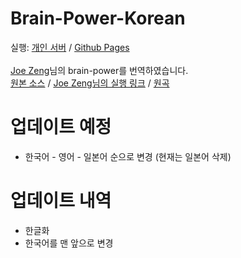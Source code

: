 # Brain-Power-Korean
실행: [개인 서버](https://kirbymaker.com/bpp "개인 서버") / [Github Pages](https://kirbymaker.github.io/Brain-Power-Korean "Github Pages")<br>
<br>
[Joe Zeng](https://github.com/joezeng "Joe Zeng")님의 brain-power를 번역하였습니다.<br>
[원본 소스](https://github.com/joezeng/ytmnd/tree/master/brain-power "원본 소스") / [Joe Zeng님의 실행 링크](http://joezeng.github.io/ytmnd/brain-power/ "JoeZeng님의 실행 링크") / [원곡](https://youtu.be/h-mUGj41hWA "원곡")

# 업데이트 예정
- 한국어 - 영어 - 일본어 순으로 변경 (현재는 일본어 삭제)

# 업데이트 내역
- 한글화
- 한국어를 맨 앞으로 변경